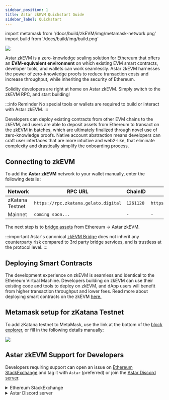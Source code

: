 ```yaml
---
sidebar_position: 1
title: Astar zkEVM Quickstart Guide
sidebar_label: Quickstart
---
```

import metamask from '/docs/build/zkEVM/img/metamask-network.png'
import build from '/docs/build/img/build.png'

<div style={{textAlign: 'center'}}>
    <img src={build} style={{width: 1200}} />
</div>

Astar zkEVM is a zero-knowledge scaling solution for Ethereum that offers an **EVM-equivalent environment** on which existing EVM smart contracts, developer tools, and wallets can work seamlessly. Astar zkEVM harnesses the power of zero-knowledge proofs to reduce transaction costs and increase throughput, while inheriting the security of Ethereum.

Solidity developers are right at home on Astar zkEVM. Simply switch to the zkEVM RPC, and start building!

:::info Reminder
No special tools or wallets are required to build or interact with Astar zkEVM.
:::

Developers can deploy existing contracts from other EVM chains to the zkEVM, and users are able to deposit assets from Ethereum to transact on the zkEVM in batches, which are ultimately finalized through novel use of zero-knowledge proofs. Native account abstraction means developers can craft user interfaces that are more intuitive and web2-like, that eliminate complexity and drastically simplify the onboarding process. 

## Connecting to zkEVM

To add the **Astar zkEVM** network to your wallet manually, enter the following details :

| Network | RPC URL | ChainID | Block Explorer URL | Currency |
| ------- | ------------------------------- | ---------------- | ---------------- | ----- |
| zKatana Testnet | `https://rpc.zkatana.gelato.digital` | `1261120` | `https://zkatana.blockscout.com/` | **ETH** |
| Mainnet | `coming soon...` | `-` | `-` | **ETH** |

The next step is to [bridge assets](/docs/build/zkEVM/bridge-to-zkevm.md) from Ethereum &rarr; Astar zkEVM. 

:::important
Astar's canonical [zkEVM Bridge](https://portal.astar.network) does not inherit any counterparty risk compared to 3rd party bridge services, and is trustless at the protocol level.
:::

## Deploying Smart Contracts

The development experience on zkEVM is seamless and identical to the Ethereum Virtual Machine. Developers building on zkEVM can use their existing code and tools to deploy on zkEVM, and dApp users will benefit from higher transaction throughput and lower fees. Read more about deploying smart contracts on the zkEVM [here.](/docs/build/zkEVM/smart-contracts/)

## Metamask setup for zKatana Testnet
To add zKatana testnet to MetaMask, use the link at the bottom of the [block explorer](https://zkatana.blockscout.com/), or fill in the following details manually:

<div style={{textAlign: 'center'}}>
  <img src={metamask} style={{width: 400}} />
</div>

## Astar zkEVM Support for Developers

Developers requiring support can open an issue on [Ethereum StackExchange](https://ethereum.stackexchange.com/) and tag it with `Astar` (preferred) or join the [Astar Discord server](https://discord.gg/astarnetwork). 

<details>
<summary>Ethereum StackExchange</summary>

1. Join the **Ethereum StackExchange** [here](https://ethereum.stackexchange.com/).

2. Create a new issue.
3. Make a detailed explanation of your issue.
4. At the end add a tag `Astar` to trigger Astar team.

</details>
<details>
<summary>Astar Discord server</summary>

1. Join the **Astar Discord** server [here](https://discord.gg/astarnetwork).

2. Accept the invite.
3. Take the **Developer** role under **#roles**.
4. Navigate to the **Builder/#zkevm-learning** channel.

</details>